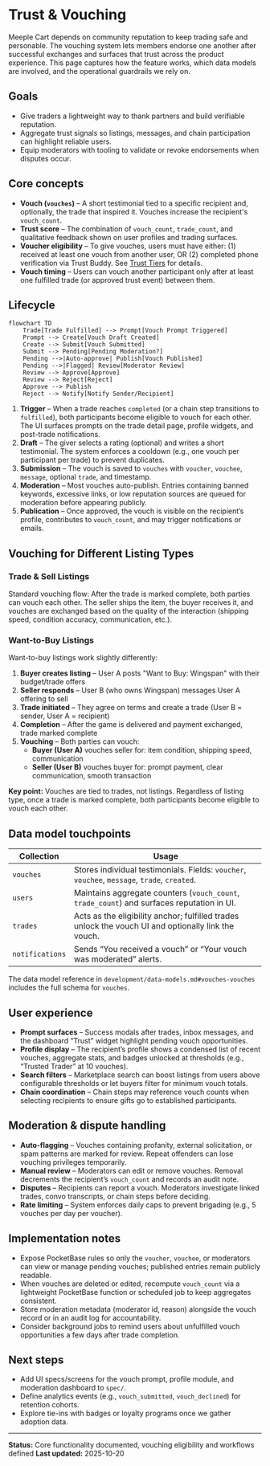 # Trust & Vouching

Meeple Cart depends on community reputation to keep trading safe and personable. The vouching system lets members endorse one another after successful exchanges and surfaces that trust across the product experience. This page captures how the feature works, which data models are involved, and the operational guardrails we rely on.

## Goals

- Give traders a lightweight way to thank partners and build verifiable reputation.
- Aggregate trust signals so listings, messages, and chain participation can highlight reliable users.
- Equip moderators with tooling to validate or revoke endorsements when disputes occur.

## Core concepts

- **Vouch (`vouches`)** – A short testimonial tied to a specific recipient and, optionally, the trade that inspired it. Vouches increase the recipient's `vouch_count`.
- **Trust score** – The combination of `vouch_count`, `trade_count`, and qualitative feedback shown on user profiles and trading surfaces.
- **Voucher eligibility** – To give vouches, users must have either: (1) received at least one vouch from another user, OR (2) completed phone verification via Trust Buddy. See [Trust Tiers](./reputation/trust-tiers.md) for details.
- **Vouch timing** – Users can vouch another participant only after at least one fulfilled trade (or approved trust event) between them.

## Lifecycle

```mermaid
flowchart TD
    Trade[Trade Fulfilled] --> Prompt[Vouch Prompt Triggered]
    Prompt --> Create[Vouch Draft Created]
    Create --> Submit[Vouch Submitted]
    Submit --> Pending[Pending Moderation?]
    Pending -->|Auto-approve| Publish[Vouch Published]
    Pending -->|Flagged| Review[Moderator Review]
    Review --> Approve[Approve]
    Review --> Reject[Reject]
    Approve --> Publish
    Reject --> Notify[Notify Sender/Recipient]
```

1. **Trigger** – When a trade reaches `completed` (or a chain step transitions to `fulfilled`), both participants become eligible to vouch for each other. The UI surfaces prompts on the trade detail page, profile widgets, and post-trade notifications.
2. **Draft** – The giver selects a rating (optional) and writes a short testimonial. The system enforces a cooldown (e.g., one vouch per participant per trade) to prevent duplicates.
3. **Submission** – The vouch is saved to `vouches` with `voucher`, `vouchee`, `message`, optional `trade`, and timestamp.
4. **Moderation** – Most vouches auto-publish. Entries containing banned keywords, excessive links, or low reputation sources are queued for moderation before appearing publicly.
5. **Publication** – Once approved, the vouch is visible on the recipient’s profile, contributes to `vouch_count`, and may trigger notifications or emails.

## Vouching for Different Listing Types

### Trade & Sell Listings

Standard vouching flow: After the trade is marked complete, both parties can vouch each other. The seller ships the item, the buyer receives it, and vouches are exchanged based on the quality of the interaction (shipping speed, condition accuracy, communication, etc.).

### Want-to-Buy Listings

Want-to-buy listings work slightly differently:

1. **Buyer creates listing** – User A posts "Want to Buy: Wingspan" with their budget/trade offers
2. **Seller responds** – User B (who owns Wingspan) messages User A offering to sell
3. **Trade initiated** – They agree on terms and create a trade (User B = sender, User A = recipient)
4. **Completion** – After the game is delivered and payment exchanged, trade marked complete
5. **Vouching** – Both parties can vouch:
   - **Buyer (User A)** vouches seller for: item condition, shipping speed, communication
   - **Seller (User B)** vouches buyer for: prompt payment, clear communication, smooth transaction

**Key point:** Vouches are tied to trades, not listings. Regardless of listing type, once a trade is marked complete, both participants become eligible to vouch each other.

## Data model touchpoints

| Collection      | Usage                                                                                               |
| --------------- | --------------------------------------------------------------------------------------------------- |
| `vouches`       | Stores individual testimonials. Fields: `voucher`, `vouchee`, `message`, `trade`, `created`.        |
| `users`         | Maintains aggregate counters (`vouch_count`, `trade_count`) and surfaces reputation in UI.          |
| `trades`        | Acts as the eligibility anchor; fulfilled trades unlock the vouch UI and optionally link the vouch. |
| `notifications` | Sends “You received a vouch” or “Your vouch was moderated” alerts.                                  |

The data model reference in `development/data-models.md#vouches-vouches` includes the full schema for `vouches`.

## User experience

- **Prompt surfaces** – Success modals after trades, inbox messages, and the dashboard “Trust” widget highlight pending vouch opportunities.
- **Profile display** – The recipient’s profile shows a condensed list of recent vouches, aggregate stats, and badges unlocked at thresholds (e.g., “Trusted Trader” at 10 vouches).
- **Search filters** – Marketplace search can boost listings from users above configurable thresholds or let buyers filter for minimum vouch totals.
- **Chain coordination** – Chain steps may reference vouch counts when selecting recipients to ensure gifts go to established participants.

## Moderation & dispute handling

- **Auto-flagging** – Vouches containing profanity, external solicitation, or spam patterns are marked for review. Repeat offenders can lose vouching privileges temporarily.
- **Manual review** – Moderators can edit or remove vouches. Removal decrements the recipient’s `vouch_count` and records an audit note.
- **Disputes** – Recipients can report a vouch. Moderators investigate linked trades, convo transcripts, or chain steps before deciding.
- **Rate limiting** – System enforces daily caps to prevent brigading (e.g., 5 vouches per day per voucher).

## Implementation notes

- Expose PocketBase rules so only the `voucher`, `vouchee`, or moderators can view or manage pending vouches; published entries remain publicly readable.
- When vouches are deleted or edited, recompute `vouch_count` via a lightweight PocketBase function or scheduled job to keep aggregates consistent.
- Store moderation metadata (moderator id, reason) alongside the vouch record or in an audit log for accountability.
- Consider background jobs to remind users about unfulfilled vouch opportunities a few days after trade completion.

## Next steps

- Add UI specs/screens for the vouch prompt, profile module, and moderation dashboard to `spec/`.
- Define analytics events (e.g., `vouch_submitted`, `vouch_declined`) for retention cohorts.
- Explore tie-ins with badges or loyalty programs once we gather adoption data.

---

**Status:** Core functionality documented, vouching eligibility and workflows defined
**Last updated:** 2025-10-20
